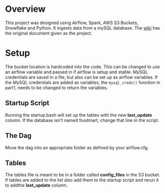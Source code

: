﻿# Overview
This project was designed using Airflow, Spark, AWS S3 Buckets, Snowflake and Python. It ingests data from a mySQL database. The [wiki](https://github.com/RCS-Training-12-18/Retail-Case-Study/wiki) has the original document given as the project. 
# Setup
The bucket location is hardcoded into the code. This can be changed to use an airflow variable and passed in if airflow is setup and stable. MySQL credentials are saved in a file, but also can be set up as airflow variables. If the MySQL credentials are added as variables, the `mysql_creds()` function in part1, needs to be changed to return the variables. 
## Startup Script
Running the startup.bash will set up the tables with the new **last_update** column. If the database isn't named foodmart, change that line in the script.
## The Dag
Move the dag into an appropriate folder as defined by your airflow.cfg. 
## Tables
The tables file is meant to be in a folder called **config_files** in the S3 bucket. If tables are added to the list also add them to the startup script and rerun it to addthe **last_update** column.
